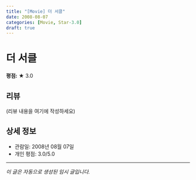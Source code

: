 ```yaml
---
title: "[Movie] 더 서클"
date: 2008-08-07
categories: [Movie, Star-3.0]
draft: true
---
```


# 더 서클

**평점:** ★ 3.0

## 리뷰

(리뷰 내용을 여기에 작성하세요)

## 상세 정보

- 관람일: 2008년 08월 07일
- 개인 평점: 3.0/5.0

---

*이 글은 자동으로 생성된 임시 글입니다.*
